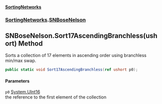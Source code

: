 #### [SortingNetworks](index.md 'index')
### [SortingNetworks](SortingNetworks.md 'SortingNetworks').[SNBoseNelson](SortingNetworks_SNBoseNelson.md 'SortingNetworks.SNBoseNelson')
## SNBoseNelson.Sort17AscendingBranchless(ushort) Method
Sorts a collection of 17 elements in ascending order using branchless min/max swap.  
```csharp
public static void Sort17AscendingBranchless(ref ushort p0);
```
#### Parameters
<a name='SortingNetworks_SNBoseNelson_Sort17AscendingBranchless(ushort)_p0'></a>
`p0` [System.UInt16](https://docs.microsoft.com/en-us/dotnet/api/System.UInt16 'System.UInt16')  
the reference to the first element of the collection
  
